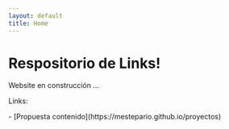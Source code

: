 ```yaml
---
layout: default
title: Home
---
```

<h1>Respositorio de Links!</h1>
Website en construcción ...
<p>Links:</p> 
- [Propuesta contenido](https://mestepario.github.io/proyectos)